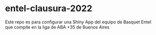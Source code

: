 # entel-clausura-2022
Este repo es para configurar una Shiny App del equipo de Basquet Entel que compite en la liga de ABA +35 de Buenos Aires
